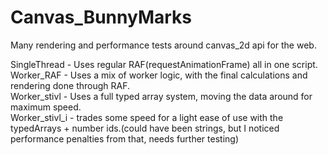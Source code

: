 # Canvas_BunnyMarks
Many rendering and performance tests around canvas_2d api for the web.

SingleThread - Uses regular RAF(requestAnimationFrame) all in one script.
<br/>Worker_RAF - Uses a mix of worker logic, with the final calculations and rendering done through RAF.
<br/>Worker_stivl - Uses a full typed array system, moving the data around for maximum speed.
<br/>Worker_stivl_i - trades some speed for a light ease of use with the typedArrays + number ids.(could have been strings, but I noticed performance penalties from that, needs further testing)
